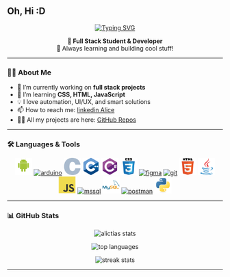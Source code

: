 ## Oh, Hi :D<!-- Typing SVG -->
<p align="center">
  <a href="https://git.io/typing-svg">
    <img src="https://readme-typing-svg.herokuapp.com?font=Fira+Code&duration=2000&pause=5000&color=F7004D&center=true&width=435&lines=I'm+Alice+%3AD+%F0%9F%91%A9%E2%80%8D%F0%9F%92%BB+" alt="Typing SVG" />
  </a>
</p>
<p align="center">
  <b>🌱 Full Stack Student & Developer</b><br>
  🚀 Always learning and building cool stuff!<br>
</p>

---

### 🧑‍💻 About Me

- 🔭 I’m currently working on **full stack projects**
- 🌱 I’m learning **CSS, HTML, JavaScript**
- 💡 I love automation, UI/UX, and smart solutions
- 📫 How to reach me: <a href="https://www.linkedin.com/in/alice-t-710290207">linkedin Alice</a>
- 👨‍💻 All my projects are here: [GitHub Repos](https://github.com/Alictias?tab=repositories)

---

### 🛠️ Languages & Tools

<p align="center">
  <a href="https://developer.android.com" target="_blank"><img src="https://raw.githubusercontent.com/devicons/devicon/master/icons/android/android-original-wordmark.svg" alt="android" width="40" height="40"/></a>
  <a href="https://www.arduino.cc/" target="_blank"><img src="https://cdn.worldvectorlogo.com/logos/arduino-1.svg" alt="arduino" width="40" height="40"/></a>
  <a href="https://www.cprogramming.com/" target="_blank"><img src="https://raw.githubusercontent.com/devicons/devicon/master/icons/c/c-original.svg" alt="c" width="40" height="40"/></a>
  <a href="https://www.w3schools.com/cpp/" target="_blank"><img src="https://raw.githubusercontent.com/devicons/devicon/master/icons/cplusplus/cplusplus-original.svg" alt="cplusplus" width="40" height="40"/></a>
  <a href="https://www.w3schools.com/cs/" target="_blank"><img src="https://raw.githubusercontent.com/devicons/devicon/master/icons/csharp/csharp-original.svg" alt="csharp" width="40" height="40"/></a>
  <a href="https://www.w3schools.com/css/" target="_blank"><img src="https://raw.githubusercontent.com/devicons/devicon/master/icons/css3/css3-original-wordmark.svg" alt="css3" width="40" height="40"/></a>
  <a href="https://www.figma.com/" target="_blank"><img src="https://www.vectorlogo.zone/logos/figma/figma-icon.svg" alt="figma" width="40" height="40"/></a>
  <a href="https://git-scm.com/" target="_blank"><img src="https://www.vectorlogo.zone/logos/git-scm/git-scm-icon.svg" alt="git" width="40" height="40"/></a>
  <a href="https://www.w3.org/html/" target="_blank"><img src="https://raw.githubusercontent.com/devicons/devicon/master/icons/html5/html5-original-wordmark.svg" alt="html5" width="40" height="40"/></a>
  <a href="https://www.java.com" target="_blank"><img src="https://raw.githubusercontent.com/devicons/devicon/master/icons/java/java-original.svg" alt="java" width="40" height="40"/></a>
  <a href="https://developer.mozilla.org/en-US/docs/Web/JavaScript" target="_blank"><img src="https://raw.githubusercontent.com/devicons/devicon/master/icons/javascript/javascript-original.svg" alt="javascript" width="40" height="40"/></a>
  <a href="https://www.microsoft.com/en-us/sql-server" target="_blank"><img src="https://www.svgrepo.com/show/303229/microsoft-sql-server-logo.svg" alt="mssql" width="40" height="40"/></a>
  <a href="https://www.mysql.com/" target="_blank"><img src="https://raw.githubusercontent.com/devicons/devicon/master/icons/mysql/mysql-original-wordmark.svg" alt="mysql" width="40" height="40"/></a>
  <a href="https://postman.com" target="_blank"><img src="https://www.vectorlogo.zone/logos/getpostman/getpostman-icon.svg" alt="postman" width="40" height="40"/></a>
  <a href="https://www.python.org" target="_blank"><img src="https://raw.githubusercontent.com/devicons/devicon/master/icons/python/python-original.svg" alt="python" width="40" height="40"/></a>
</p>

---

### 📊 GitHub Stats

<p align="center">
  <img src="https://github-readme-stats.vercel.app/api?username=alictias&show_icons=true&theme=radical" alt="alictias stats"/>
</p>
<p align="center">
  <img src="https://github-readme-stats.vercel.app/api/top-langs?username=alictias&show_icons=true&locale=en&layout=compact&theme=radical" alt="top languages"/>
</p>
<p align="center">
  <img src="https://github-readme-streak-stats.herokuapp.com/?user=alictias&theme=radical" alt="streak stats"/>
</p>

---

<!-- Optional: Contact section (add your socials if you want) -->
<!--
### 📫 Connect with me

<p align="center">
  <a href="mailto:alice.yourmail@email.com"><img src="https://img.shields.io/badge/email-D14836?style=for-the-badge&logo=gmail&logoColor=white"/></a>
  <a href="https://linkedin.com/in/YOUR-LINKEDIN"><img src="https://img.shields.io/badge/linkedin-0077B5?style=for-the-badge&logo=linkedin&logoColor=white"/></a>
  <a href="https://twitter.com/YOUR-TWITTER"><img src="https://img.shields.io/badge/twitter-1DA1F2?style=for-the-badge&logo=twitter&logoColor=white"/></a>
</p>
-->

